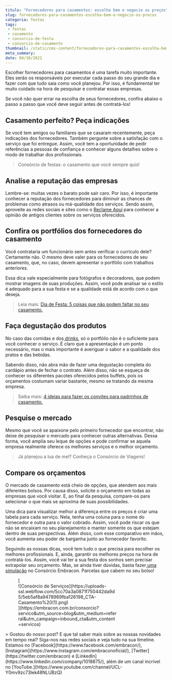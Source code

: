 ```yaml
---
titulo: "Fornecedores para casamentos: escolha bem e negocie os preços"
slug: fornecedores-para-casamentos-escolha-bem-e-negocie-os-precos
categoria: festas
tags:
 - festas
 - casamento
 - consorcio-de-festa
 - consorcio-de-casamento
thumbnail: /static/cms-content/fornecedores-para-casamentos-escolha-bem-e-negocie-os-precos.jpeg
meta_summary: 
date: 04/10/2021
---
```

Escolher fornecedores para casamentos é uma tarefa muito importante. Eles serão os responsáveis por executar cada passo do seu grande dia e fazer com que tudo saia como você planejou. Por isso, é fundamental ter muito cuidado na hora de pesquisar e contratar essas empresas.

Se você não quer errar na escolha de seus fornecedores, confira abaixo o passo a passo que você deve seguir antes de contratá-los!

Casamento perfeito? Peça indicações 
------------------------------------

Se você tem amigos ou familiares que se casaram recentemente, peça indicações dos fornecedores. Também pergunte sobre a satisfação com o serviço que foi entregue. Assim, você tem a oportunidade de pedir referências a pessoas de confiança e conhecer alguns detalhes sobre o modo de trabalhar dos profissionais.

> Consórcio de festas: o casamento que você sempre quis!

Analise a reputação das empresas
--------------------------------

Lembre-se: muitas vezes o barato pode sair caro. Por isso, é importante conhecer a reputação dos fornecedores para diminuir as chances de problemas como atrasos ou má-qualidade dos serviços. Sendo assim, aproveite as redes sociais e sites como o [Reclame Aqui](https://www.reclameaqui.com.br/) para conhecer a opinião de antigos clientes sobre os serviços oferecidos.

Confira os portfólios dos fornecedores do casamento
---------------------------------------------------

Você contrataria um funcionário sem antes verificar o currículo dele? Certamente não. O mesmo deve valer para os fornecedores de seu casamento, que, no caso, devem apresentar o portfólio com trabalhos anteriores.

Essa dica vale especialmente para fotógrafos e decoradores, que podem mostrar imagens de suas produções. Assim, você pode analisar se o estilo é adequado para a sua festa e se a qualidade está de acordo com o que deseja.

> Leia mais: [Dia de Festa: 5 coisas que não podem faltar no seu casamento.](https://www.embracon.com.br/blog/dia-de-festa-5-coisas-que-nao-podem-faltar-no-seu-casamento)

Faça degustação dos produtos
----------------------------

No caso das comidas e dos[ drinks](https://www.embracon.com.br/blog/bebidas-no-casamento-como-escolher-e-calcular-a-quantidade-adequada), só o portfólio não é o suficiente para você conhecer o serviço. É claro que a apresentação é um ponto necessário, mas o mais importante é averiguar o sabor e a qualidade dos pratos e das bebidas.

Sabendo disso, não abra mão de fazer uma degustação completa do cardápio antes de fechar o contrato. Além disso, não se esqueça de conhecer os diferentes pacotes oferecidos pelos buffets, pois os orçamentos costumam variar bastante, mesmo se tratando da mesma empresa.

> Saiba mais: [4 ideias para fazer os convites para padrinhos de casamento.](https://www.embracon.com.br/blog/4-ideias-para-fazer-os-convites-para-padrinhos-de-casamento)

Pesquise o mercado
------------------

Mesmo que você se apaixone pelo primeiro fornecedor que encontrar, não deixe de pesquisar o mercado para conhecer outras alternativas. Dessa forma, você amplia seu leque de opções e pode confirmar se aquela empresa realmente oferece os melhores serviços e o melhor orçamento.

> Já planejou a lua de mel? Conheça o Consórcio de Viagens!

Compare os orçamentos
---------------------

O mercado de casamento está cheio de opções, que atendem aos mais diferentes bolsos. Por causa disso, solicite o orçamento em todas as empresas que você visitar. E, ao final da pesquisa, compare-os para selecionar o que mais se aproxima de suas possibilidades.

Uma dica para visualizar melhor a diferença entre os preços é criar uma tabela para cada serviço. Nela, tenha uma coluna para o nome do fornecedor e outra para o valor cobrado. Assim, você pode riscar os que não se encaixam no seu planejamento e manter somente os que estejam dentro de suas perspectivas. Além disso, com esse comparativo em mãos, você aumenta seu poder de barganha junto ao fornecedor favorito.

Seguindo as nossas dicas, você tem tudo o que precisa para escolher os melhores profissionais. E, ainda, garantir os melhores preços na hora de contratá-los. Assim, você vai ter a sua festa dos sonhos sem precisar extrapolar seu orçamento. Mas, se ainda tiver dúvidas, basta fazer[ uma simulação](http://www.embracon.com.br/consorcio) no Consórcio Embracon. Parcelas que cabem no seu bolso!

<figure class="w-richtext-figure-type-image w-richtext-align-center" style="max-width:310px">[<div>![Consórcio de Serviços](https://uploads-ssl.webflow.com/5cc70a3a0871f750442da9d5/5eb5af8a9478969fba126198_CTA-Casamento%20(1).png)</div>](https://embracon.com.br/consorcio?servico&utm_source=blog&utm_medium=referral&utm_campaign=inbound_cta&utm_content=servicos)</figure>> Gostou do nosso post? E que tal saber mais sobre as nossas novidades em tempo real? Siga-nos nas redes sociais e veja tudo na sua timeline. Estamos no [Facebook](https://www.facebook.com/embracon/), [Instagram](https://www.instagram.com/embraconoficial/), [Twitter](https://twitter.com/embracon) e [LinkedIn](https://www.linkedin.com/company/1018875/), além de um canal incrível no [YouTube.](https://www.youtube.com/channel/UCL-Y0mv9zc73Iek48NLUBzQ)
